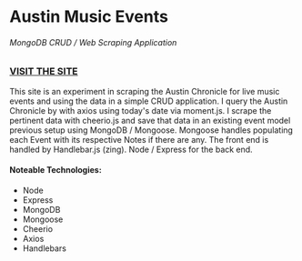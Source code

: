 # Austin Music Events
###### *MongoDB CRUD / Web Scraping Application*

### [VISIT THE SITE](https://whispering-brook-63081.herokuapp.com/)

This site is an experiment in scraping the Austin Chronicle for live music events and using the data in a simple CRUD application. I query the Austin Chronicle by with axios using today's date via moment.js. I scrape the pertinent data with cheerio.js and save that data in an existing event model previous setup using MongoDB / Mongoose. Mongoose handles populating each Event with its respective Notes if there are any. The front end is handled by Handlebar.js (zing). Node / Express for the back end.

#### Noteable Technologies:
* Node
* Express
* MongoDB
* Mongoose
* Cheerio
* Axios
* Handlebars

